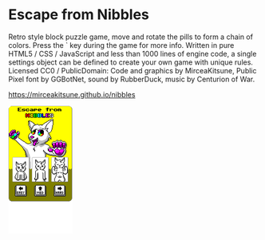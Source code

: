 # Escape from Nibbles

Retro style block puzzle game, move and rotate the pills to form a chain of colors. Press the ` key during the game for more info. Written in pure HTML5 / CSS / JavaScript and less than 1000 lines of engine code, a single settings object can be defined to create your own game with unique rules. Licensed CC0 / PublicDomain: Code and graphics by MirceaKitsune, Public Pixel font by GGBotNet, sound by RubberDuck, music by Centurion of War.

https://mirceakitsune.github.io/nibbles

![cover](img/title_difficulty.gif)
